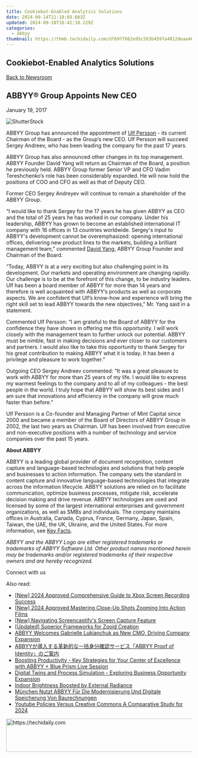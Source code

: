 ```yaml
---
title: Cookiebot-Enabled Analytics Solutions
date: 2024-09-14T21:18:03.603Z
updated: 2024-09-18T16:42:18.229Z
categories:
  - abbyy
thumbnail: https://thmb.techidaily.com/df697f662e95c563b4597a4012deaa405b51eade887d9ca113bdc2705c649d5d.png
---
```


## Cookiebot-Enabled Analytics Solutions

[Back to Newsroom](https://tools.techidaily.com/abbyy/products/)

## ABBYY® Group Appoints New CEO

January 19, 2017

![ShutterStock](https://content.abbyy.com/-/media/project/abbyy/abbyy/branchtemplates/shutterstock_1272462163_1296-x-729.jpg?h=729&iar=0&w=1296)

ABBYY Group has announced the appointment of [Ulf Persson](https://tools.techidaily.com/abbyy/products/) \- its current Chairman of the Board - as the Group’s new CEO. Ulf Persson will succeed Sergey Andreev, who has been leading the company for the past 17 years.

ABBYY Group has also announced other changes in its top management. ABBYY Founder David Yang will return as Chairman of the Board, a position he previously held. ABBYY Group former Senior VP and CFO Vadim Tereshchenko’s role has been considerably expanded. He will now hold the positions of COO and CFO as well as that of Deputy CEO.

Former CEO Sergey Andreyev will continue to remain a shareholder of the ABBYY Group.

“I would like to thank Sergey for the 17 years he has given ABBYY as CEO and the total of 25 years he has worked in our company. Under his leadership, ABBYY has grown to become an established international IT company with 16 offices in 13 countries worldwide. Sergey's input to ABBYY's development cannot be overemphasized: opening international offices, delivering new product lines to the markets, building a brilliant management team,” commented [David Yang](https://tools.techidaily.com/abbyy/products/), ABBYY Group Founder and Chairman of the Board.

“Today, ABBYY is at a very exciting but also challenging point in its development. Our markets and operating environment are changing rapidly. Our challenge is to be at the forefront of this change, to be industry leaders. Ulf has been a board member of ABBYY for more than 14 years and therefore is well acquainted with ABBYY’s products as well as corporate aspects. We are confident that Ulf’s know-how and experience will bring the right skill set to lead ABBYY towards the new objectives,” Mr. Yang said in a statement.

Commented Ulf Persson: “I am grateful to the Board of ABBYY for the confidence they have shown in offering me this opportunity. I will work closely with the management team to further unlock our potential. ABBYY must be nimble, fast in making decisions and ever closer to our customers and partners. I would also like to take this opportunity to thank Sergey for his great contribution to making ABBYY what it is today. It has been a privilege and pleasure to work together.”

Outgoing CEO Sergey Andreev commented: “It was a great pleasure to work with ABBYY for more than 25 years of my life. I would like to express my warmest feelings to the company and to all of my colleagues - the best people in the world. I truly hope that ABBYY will show its best sides and I am sure that innovations and efficiency in the company will grow much faster than before.”

Ulf Persson is a Co-founder and Managing Partner of Mint Capital since 2000 and became a member of the Board of Directors of ABBYY Group in 2002, the last two years as Chairman. Ulf has been involved from executive and non-executive positions with a number of technology and service companies over the past 15 years.

**About ABBYY**

ABBYY is a leading global provider of document recognition, content capture and language-based technologies and solutions that help people and businesses to action information. The company sets the standard in content capture and innovative language-based technologies that integrate across the information lifecycle. ABBYY solutions are relied on to facilitate communication, optimize business processes, mitigate risk, accelerate decision making and drive revenue. ABBYY technologies are used and licensed by some of the largest international enterprises and government organizations, as well as SMBs and individuals. The company maintains offices in Australia, Canada, Cyprus, France, Germany, Japan, Spain, Taiwan, the UAE, the UK, Ukraine, and the United States. For more information, see [Key Facts](https://tools.techidaily.com/abbyy/products/).

_ABBYY and the ABBYY Logo are either registered trademarks or trademarks of ABBYY Software Ltd. Other product names mentioned herein may be trademarks and/or registered trademarks of their respective owners and are hereby recognized._

Connect with us

<ins class="adsbygoogle"
     style="display:block"
     data-ad-format="autorelaxed"
     data-ad-client="ca-pub-7571918770474297"
     data-ad-slot="1223367746"></ins>

<ins class="adsbygoogle"
     style="display:block"
     data-ad-client="ca-pub-7571918770474297"
     data-ad-slot="8358498916"
     data-ad-format="auto"
     data-full-width-responsive="true"></ins>

<span class="atpl-alsoreadstyle">Also read:</span>
<div><ul>
<li><a href="https://digital-screen-recording.techidaily.com/new-2024-approved-comprehensive-guide-to-xbox-screen-recording-success/"><u>[New] 2024 Approved Comprehensive Guide to Xbox Screen Recording Success</u></a></li>
<li><a href="https://article-posts.techidaily.com/new-2024-approved-mastering-close-up-shots-zooming-into-action-films/"><u>[New] 2024 Approved Mastering Close-Up Shots Zooming Into Action Films</u></a></li>
<li><a href="https://screen-sharing-recording.techidaily.com/new-navigating-screencastifys-screen-capture-feature/"><u>[New] Navigating Screencastify's Screen Capture Feature</u></a></li>
<li><a href="https://article-tips.techidaily.com/updated-superior-frameworks-for-zooid-creation/"><u>[Updated] Superior Frameworks for Zooid Creation</u></a></li>
<li><a href="https://solve-popular.techidaily.com/abbyy-welcomes-gabrielle-lukianchuk-as-new-cmo-driving-company-expansion/"><u>ABBYY Welcomes Gabrielle Lukianchuk as New CMO, Driving Company Expansion</u></a></li>
<li><a href="https://solve-popular.techidaily.com/abbyyabbyy-proof-of-identity/"><u>ABBYYが導入する革新的な一括身分確認サービス「ABBYY Proof of Identity」のご案内</u></a></li>
<li><a href="https://solve-popular.techidaily.com/boosting-productivity-key-strategies-for-your-center-of-excellence-with-abbyy-plus-blue-prism-live-session/"><u>Boosting Productivity - Key Strategies for Your Center of Excellence with ABBYY + Blue Prism Live Session</u></a></li>
<li><a href="https://solve-popular.techidaily.com/digital-twins-and-process-simulation-exploring-business-opportunity-expansion/"><u>Digital Twins and Process Simulation - Exploring Business Opportunity Expansion</u></a></li>
<li><a href="https://extra-resources.techidaily.com/indoor-brightness-boosted-by-external-radiance/"><u>Indoor Brightness Boosted by External Radiance</u></a></li>
<li><a href="https://solve-popular.techidaily.com/munchen-nutzt-abbyy-fur-die-modernisierung-und-digitale-speicherung-von-baurechnungen/"><u>München Nutzt ABBYY Für Die Modernisierung Und Digitale Speicherung Von Baurechnungen</u></a></li>
<li><a href="https://facebook-video-footage.techidaily.com/youtube-policies-versus-creative-commons-a-comparative-study-for-2024/"><u>Youtube Policies Versus Creative Commons A Comparative Study for 2024</u></a></li>
</ul></div>

<!-- affiliate ads begin -->
<a href="https://unicoeye.pxf.io/c/5597632/2134241/18498" target="_top" id="2134241">
  <img src="//a.impactradius-go.com/display-ad/18498-2134241" border="0" alt="https://techidaily.com" width="728" height="90"/>
</a>
<img height="0" width="0" src="https://unicoeye.pxf.io/i/5597632/2134241/18498" style="position:absolute;visibility:hidden;" border="0" />
<!-- affiliate ads end -->

